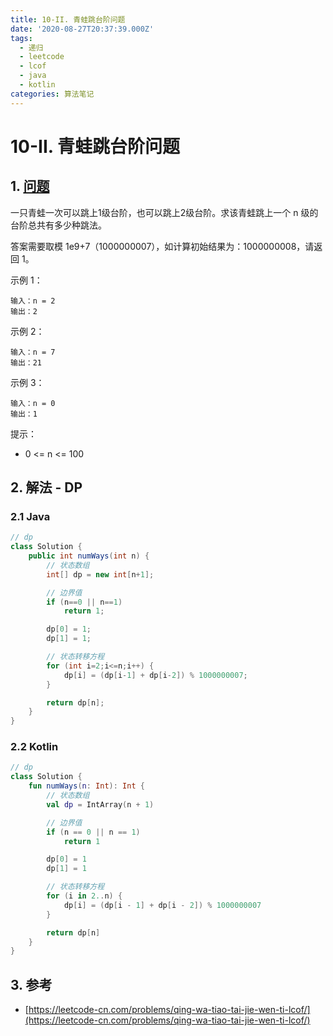 ```yaml
---
title: 10-II. 青蛙跳台阶问题
date: '2020-08-27T20:37:39.000Z'
tags:
  - 递归
  - leetcode
  - lcof
  - java
  - kotlin
categories: 算法笔记
---
```


# 10-II. 青蛙跳台阶问题

## 1. [问题](https://leetcode-cn.com/problems/qing-wa-tiao-tai-jie-wen-ti-lcof/)

一只青蛙一次可以跳上1级台阶，也可以跳上2级台阶。求该青蛙跳上一个 n 级的台阶总共有多少种跳法。

答案需要取模 1e9+7（1000000007），如计算初始结果为：1000000008，请返回 1。 

示例 1：

```text
输入：n = 2
输出：2
```

示例 2：

```text
输入：n = 7
输出：21
```

示例 3：

```text
输入：n = 0
输出：1
```

提示：

* 0 &lt;= n &lt;= 100

## 2. 解法 - DP

### 2.1 Java

```java
// dp
class Solution {
    public int numWays(int n) {
        // 状态数组
        int[] dp = new int[n+1];

        // 边界值
        if (n==0 || n==1) 
            return 1;

        dp[0] = 1;
        dp[1] = 1;

        // 状态转移方程
        for (int i=2;i<=n;i++) {
            dp[i] = (dp[i-1] + dp[i-2]) % 1000000007;
        }

        return dp[n];
    }
}
```

### 2.2 Kotlin

```kotlin
// dp
class Solution {
    fun numWays(n: Int): Int {
        // 状态数组
        val dp = IntArray(n + 1)

        // 边界值
        if (n == 0 || n == 1)
            return 1

        dp[0] = 1
        dp[1] = 1

        // 状态转移方程
        for (i in 2..n) {
            dp[i] = (dp[i - 1] + dp[i - 2]) % 1000000007
        }

        return dp[n]
    }
}
```

## 3. 参考

* [https://leetcode-cn.com/problems/qing-wa-tiao-tai-jie-wen-ti-lcof/](https://leetcode-cn.com/problems/qing-wa-tiao-tai-jie-wen-ti-lcof/)

